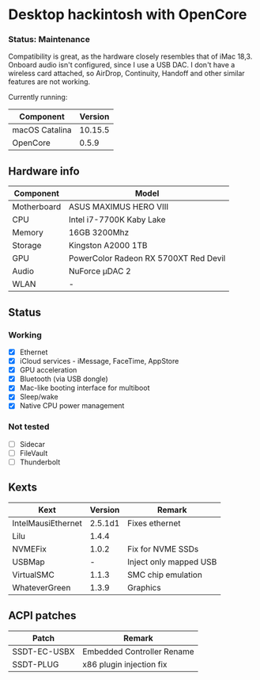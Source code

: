 # Desktop hackintosh with OpenCore

### Status: Maintenance

Compatibility is great, as the hardware closely resembles that of iMac 18,3. Onboard audio isn't configured, since I use a USB DAC. I don't have a wireless card attached, so AirDrop, Continuity, Handoff and other similar features are not working.

Currently running:

| Component      | Version |
| -------------- | ------- |
| macOS Catalina | 10.15.5 |
| OpenCore       | 0.5.9   |

## Hardware info

| Component   | Model                                 |
| ----------- | ------------------------------------- |
| Motherboard | ASUS MAXIMUS HERO VIII                |
| CPU         | Intel i7-7700K Kaby Lake              |
| Memory      | 16GB 3200Mhz                          |
| Storage     | Kingston A2000 1TB                    |
| GPU         | PowerColor Radeon RX 5700XT Red Devil |
| Audio       | NuForce µDAC 2                        |
| WLAN        | -                                     |

## Status

### Working

- [x] Ethernet
- [x] iCloud services - iMessage, FaceTime, AppStore
- [x] GPU acceleration
- [x] Bluetooth (via USB dongle)
- [x] Mac-like booting interface for multiboot
- [x] Sleep/wake
- [x] Native CPU power management

### Not tested

- [ ] Sidecar
- [ ] FileVault
- [ ] Thunderbolt

## Kexts

| Kext               | Version | Remark                 |
| ------------------ | ------- | ---------------------- |
| IntelMausiEthernet | 2.5.1d1 | Fixes ethernet         |
| Lilu               | 1.4.4   |                        |
| NVMEFix            | 1.0.2   | Fix for NVME SSDs      |
| USBMap             | -       | Inject only mapped USB |
| VirtualSMC         | 1.1.3   | SMC chip emulation     |
| WhateverGreen      | 1.3.9   | Graphics               |

## ACPI patches

| Patch        | Remark                     |
| ------------ | -------------------------- |
| SSDT-EC-USBX | Embedded Controller Rename |
| SSDT-PLUG    | x86 plugin injection fix   |
